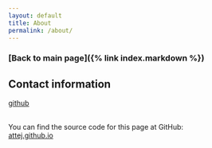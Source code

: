 ```yaml
---
layout: default
title: About
permalink: /about/
---
```

### [Back to main page]({% link index.markdown %})
## Contact information
[github](https://github.com/AtteJ)<br><br>

You can find the source code for this page at GitHub:<br>
[attej.github.io](https://github.com/AtteJ/attej.github.io)
